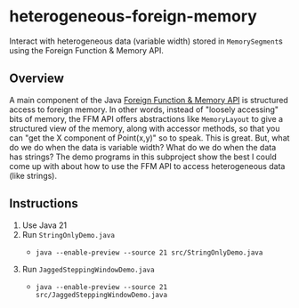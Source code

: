 # heterogeneous-foreign-memory

Interact with heterogeneous data (variable width) stored in `MemorySegment`s using the Foreign Function & Memory API.


## Overview

A main component of the Java [Foreign Function & Memory API](https://openjdk.java.net/jeps/442) is structured access
to foreign memory. In other words, instead of "loosely accessing" bits of memory, the FFM API offers abstractions like
`MemoryLayout` to give a structured view of the memory, along with accessor methods, so that you can "get the X
component of Point(x,y)" so to speak. This is great. But, what do we do when the data is variable width? What do we do
when the data has strings? The demo programs in this subproject show the best I could come up with about how to use the
FFM API to access heterogeneous data (like strings).


## Instructions

1. Use Java 21
2. Run `StringOnlyDemo.java`
   * ```shell
     java --enable-preview --source 21 src/StringOnlyDemo.java
     ```
3. Run `JaggedSteppingWindowDemo.java`
   * ```shell
     java --enable-preview --source 21 src/JaggedSteppingWindowDemo.java
     ```
